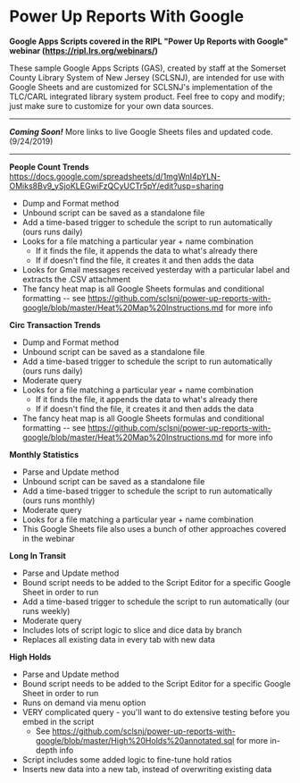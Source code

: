 # Power Up Reports With Google
__Google Apps Scripts covered in the RIPL "Power Up Reports with Google" webinar (https://ripl.lrs.org/webinars/)__

These sample Google Apps Scripts (GAS), created by staff at the Somerset County Library System of New Jersey (SCLSNJ), are intended for use with Google Sheets and are customized for SCLSNJ's implementation of the TLC/CARL integrated library system product. Feel free to copy and modify; just make sure to customize for your own data sources.

---
***Coming Soon!*** 
More links to live Google Sheets files and updated code. (9/24/2019)

---
__People Count Trends__
https://docs.google.com/spreadsheets/d/1mgWnI4pYLN-OMiks8Bv9_ySjoKLEGwiFzQCyUCTr5pY/edit?usp=sharing
 * Dump and Format method
 * Unbound script can be saved as a standalone file
 * Add a time-based trigger to schedule the script to run automatically (ours runs daily)
 * Looks for a file matching a particular year + name combination
   * If it finds the file, it appends the data to what's already there
   * If if doesn't find the file, it creates it and then adds the data
 * Looks for Gmail messages received yesterday with a particular label and extracts the .CSV attachment
 * The fancy heat map is all Google Sheets formulas and conditional formatting -- see https://github.com/sclsnj/power-up-reports-with-google/blob/master/Heat%20Map%20Instructions.md for more info

__Circ Transaction Trends__
 * Dump and Format method
 * Unbound script can be saved as a standalone file
 * Add a time-based trigger to schedule the script to run automatically (ours runs daily)
 * Moderate query
 * Looks for a file matching a particular year + name combination
   * If it finds the file, it appends the data to what's already there
   * If if doesn't find the file, it creates it and then adds the data
 * The fancy heat map is all Google Sheets formulas and conditional formatting -- see https://github.com/sclsnj/power-up-reports-with-google/blob/master/Heat%20Map%20Instructions.md for more info

__Monthly Statistics__
 * Parse and Update method
 * Unbound script can be saved as a standalone file
 * Add a time-based trigger to schedule the script to run automatically (ours runs monthly)
 * Moderate query
 * Looks for a file matching a particular year + name combination
 * This Google Sheets file also uses a bunch of other approaches covered in the webinar

__Long In Transit__
 * Parse and Update method
 * Bound script needs to be added to the Script Editor for a specific Google Sheet in order to run
 * Add a time-based trigger to schedule the script to run automatically (our runs weekly)
 * Moderate query
 * Includes lots of script logic to slice and dice data by branch
 * Replaces all existing data in every tab with new data

__High Holds__
 * Parse and Update method
 * Bound script needs to be added to the Script Editor for a specific Google Sheet in order to run
 * Runs on demand via menu option
 * VERY complicated query - you'll want to do extensive testing before you embed in the script
   * See https://github.com/sclsnj/power-up-reports-with-google/blob/master/High%20Holds%20annotated.sql for more in-depth info
 * Script includes some added logic to fine-tune hold ratios
 * Inserts new data into a new tab, instead of overwriting existing data

